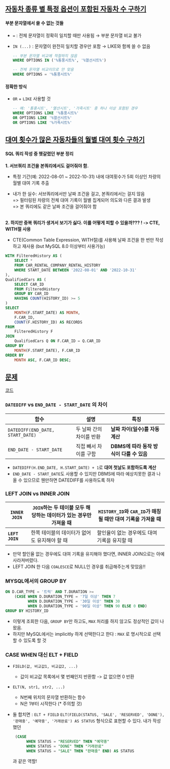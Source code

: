 

## [자동차 종류 별 특정 옵션이 포함된 자동차 수 구하기 ](https://school.programmers.co.kr/learn/courses/30/lessons/151137)
#### 부분 문자열에서 쓸 수 없는 것들 
- `=` : 전체 문자열이 정확히 일치할 때만 사용됨 → 부분 문자열 비교 불가
- `IN (...)` : 문자열이 완전히 일치할 경우만 포함 → LIKE와 함께 쓸 수 없음

    ```sql 
    -- 부분 문자열 비교에 적절하지 않음
    WHERE OPTIONS IN ('%통풍시트%', '%열선시트%')

    -- 전체 문자열 비교이므로 안 맞음
    WHERE OPTIONS = '%통풍시트%'
    ```

#### 정확한 방식 
- `OR` + `LIKE` 사용할 것 
    ```sql
    -- 예: '통풍시트', '열선시트', '가죽시트' 중 하나 이상 포함된 경우
    WHERE OPTIONS LIKE '%통풍시트%'
    OR OPTIONS LIKE '%열선시트%'
    OR OPTIONS LIKE '%가죽시트%'
   ```




## [대여 횟수가 많은 자동차들의 월별 대여 횟수 구하기](https://school.programmers.co.kr/learn/courses/30/lessons/151139)
#### SQL 쿼리 작성 중 헷갈렸던 부분 정리

**1. 서브쿼리 조건을 본쿼리에서도 걸어줘야 함.**
- 특정 기간(예: 2022-08-01 ~ 2022-10-31) 내에 대여횟수가 5회 이상인 차량의 월별 대여 기록 추출
	
- 내가 한 실수: 서브쿼리에서만 날짜 조건을 걸고, 본쿼리에서는 걸지 않음<br> => 필터링된 차량의 전체 대여 기록이 월별 집계되어 의도와 다른 결과 발생<br> => 본 쿼리에도 같은 날짜 조건을 걸어줘야 함 
<br><br>

**2. 하지만 중복 쿼리가 생겨서 보기가 싫다. 이를 어떻게 피할 수 있을까??? ! -> CTE, WITH절 사용**
	
- CTE(Common Table Expression, WITH절)를 사용해 날짜 조건을 한 번만 작성하고 재사용 (but MySQL 8.0 이상부터 사용가능) 

```sql
WITH FilteredHistory AS (
    SELECT *
    FROM CAR_RENTAL_COMPANY_RENTAL_HISTORY
    WHERE START_DATE BETWEEN '2022-08-01' AND '2022-10-31'
),
QualifiedCars AS (
    SELECT CAR_ID
    FROM FilteredHistory
    GROUP BY CAR_ID
    HAVING COUNT(HISTORY_ID) >= 5
)
SELECT 
    MONTH(F.START_DATE) AS MONTH,
    F.CAR_ID,
    COUNT(F.HISTORY_ID) AS RECORDS
FROM 
    FilteredHistory F
JOIN 
    QualifiedCars Q ON F.CAR_ID = Q.CAR_ID
GROUP BY 
    MONTH(F.START_DATE), F.CAR_ID
ORDER BY 
    MONTH ASC, F.CAR_ID DESC;
```


## [문제](https://school.programmers.co.kr/learn/courses/30/lessons/151141)
[코드](https://github.com/lenamin/Algorithm-Archive/commit/29798a0aad0b286bb492e36125088123820680ed)
### `DATEDIFF` vs `END_DATE - START_DATE` 의 차이 
| 함수 | 설명 | 특징 |
|------|------|------|
| `DATEDIFF(END_DATE, START_DATE)` | 두 날짜 간의 차이를 반환 | **날짜 차이(일수)를 자동 계산** |
| `END_DATE - START_DATE` | 직접 빼서 차이를 구함 | **DBMS에 따라 동작 방식이 다를 수 있음** |

- `DATEDIFF(H.END_DATE, H.START_DATE) + 1`로 **대여 첫날도 포함하도록 계산**  
- `END_DATE - START_DATE`도 사용할 수 있지만 DBMS에 따라 예상치못한 결과 나올 수 있으므로 웬만하면 DATEDIFF를 사용하도록 하자 


### LEFT JOIN vs INNER JOIN 
| **`INNER JOIN`** | `JOIN`하는 두 테이블 모두 해당하는 데이터가 있는 경우만 가져올 때 | `HISTORY_ID`와 `CAR_ID`가 매칭될 때만 대여 기록을 가져올 때 |
|-----------|-----------------|------|
| **`LEFT JOIN`** | 한쪽 테이블의 데이터가 없어도 유지해야 할 때 | 할인율이 없는 경우에도 대여 기록을 유지할 때 |

- 만약 할인율 없는 경우에도 대여 기록을 유지해야 했다면, INNER JOIN으로는 아예 사라져버렸다.
- LEFT JOIN 한 다음 `COALESCE`로 NULL인 경우를 취급해주는게 맞았음!! 

### MYSQL에서의 GROUP BY 
```sql
ON D.CAR_TYPE = '트럭' AND T.DURATION >= 
    (CASE WHEN D.DURATION_TYPE = '7일 이상' THEN 7
          WHEN D.DURATION_TYPE = '30일 이상' THEN 30
          WHEN D.DURATION_TYPE = '90일 이상' THEN 90 ELSE 0 END)
GROUP BY HISTORY_ID
```
- 이렇게 조회한 다음, `GROUP BY`만 하고도, `MAX` 처리를 하지 않고도 정상적인 값이 나왔음.
- 하지만 MySQL에서는 implicitly 하게 선택한다고 한다 : `MAX` 로 명시적으로 선택할 수 있도록 할 것 

### CASE WHEN 대신 ELT + FIELD 
- `FIELD(값, 비교값1, 비교값2, ...)`
  - 값이 비교값 목록에서 몇 번째인지 반환함 -> 값 없으면 0 반환
 
- `ELT(N, str1, str2, ...)`
  - N번째 위치의 문자열 반환하는 함수
  - N은 1부터 시작한다 (* 주의할 것)
 
- 둘 합치면 : `ELT + FIELD`
  `ELT(FIELD(STATUS, 'SALE', 'RESERVED', 'DONE'), '판매중', '예약중', '거래완료') AS STATUS`
  형식으로 표현할 수 있다.
  내가 작성했던

  ```sql
   (CASE 
        WHEN STATUS = "RESERVED" THEN "예약중"
        WHEN STATUS = "DONE" THEN "거래완료"
        WHEN STATUS = "SALE" THEN "판매중" END) AS STATUS
  ```
  과 같은 역할! 
  
